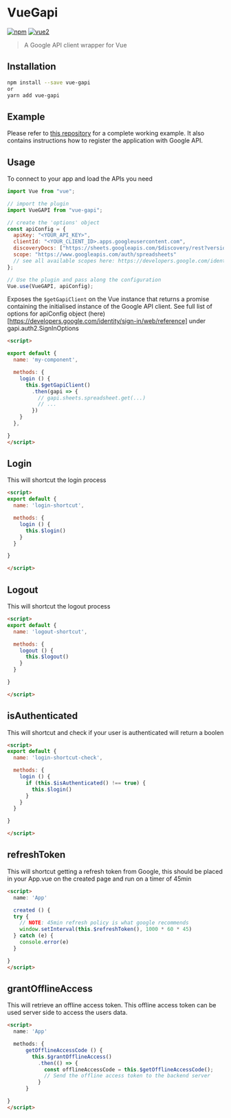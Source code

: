 # VueGapi

[![npm](https://img.shields.io/npm/v/vue-gapi.svg)](https://www.npmjs.com/package/vue-gapi) [![vue2](https://img.shields.io/badge/vue-2.x-brightgreen.svg)](https://vuejs.org/)

> A Google API client wrapper for Vue

## Installation

```bash
npm install --save vue-gapi
or
yarn add vue-gapi
```

## Example

Please refer to [this repository](https://github.com/nidkil/vue-gapi-example) for a complete working example. It also contains instructions how to register the application with Google API. 

## Usage

To connect to your app and load the APIs you need

```js
import Vue from "vue";

// import the plugin
import VueGAPI from "vue-gapi";

// create the 'options' object
const apiConfig = {
  apiKey: "<YOUR_API_KEY>",
  clientId: "<YOUR_CLIENT_ID>.apps.googleusercontent.com",
  discoveryDocs: ["https://sheets.googleapis.com/$discovery/rest?version=v4"],
  scope: "https://www.googleapis.com/auth/spreadsheets"
  // see all available scopes here: https://developers.google.com/identity/protocols/googlescopes'
};

// Use the plugin and pass along the configuration
Vue.use(VueGAPI, apiConfig);
```

Exposes the `$getGapiClient` on the Vue instance that returns a promise containing the initialised instance of the Google API client.
See full list of options for apiConfig object (here)[https://developers.google.com/identity/sign-in/web/reference] under gapi.auth2.SignInOptions

```html
<script>

export default {
  name: 'my-component',

  methods: {
    login () {
      this.$getGapiClient()
        .then(gapi => {
          // gapi.sheets.spreadsheet.get(...)
          // ...
        })
    }
  },

}
</script>
```

## Login

This will shortcut the login process

```html
<script>
export default {
  name: 'login-shortcut',

  methods: {
    login () {
      this.$login()
    }
  }

}

</script>
```

## Logout

This will shortcut the logout process

```html
<script>
export default {
  name: 'logout-shortcut',

  methods: {
    logout () {
      this.$logout()
    }
  }

}

</script>
```

## isAuthenticated

This will shortcut and check if your user is authenticated will return a boolen

```html
<script>
export default {
  name: 'login-shortcut-check',

  methods: {
    login () {
      if (this.$isAuthenticated() !== true) {
        this.$login()
      }
    }
  }

}

</script>
```

## refreshToken

This will shortcut getting a refresh token from Google, this should be placed in your App.vue on the created page and run on a timer of 45min

```html
<script>
  name: 'App'

  created () {
  try {
    // NOTE: 45min refresh policy is what google recommends
    window.setInterval(this.$refreshToken(), 1000 * 60 * 45)
  } catch (e) {
    console.error(e)
  }

}
</script>
```

## grantOfflineAccess

This will retrieve an offline access token. This offline access token can be used server side to access the users data.

```html
<script>
  name: 'App'

  methods: {
      getOfflineAccessCode () {
        this.$grantOfflineAccess()
          .then(() => {
            const offlineAccessCode = this.$getOfflineAccessCode();
            // Send the offline access token to the backend server
          }
      }

}
</script>
```
